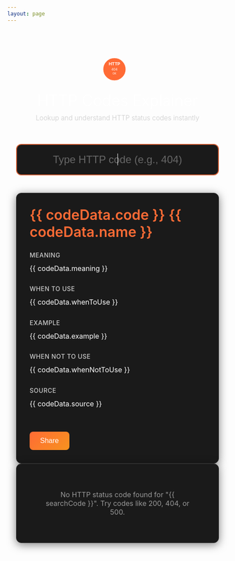 ```yaml
---
layout: page
---
```


<script setup>
import { ref, watch } from 'vue'
import { useData } from 'vitepress'

const searchCode = ref('')
const codeData = ref(null)
const notFound = ref(false)

// Load the HTTP codes data
const loadCodeData = async (code) => {
  if (!code) {
    codeData.value = null
    notFound.value = false
    return
  }
  
  try {
    const response = await fetch(`/http-codes.json`)
    const codes = await response.json()
    const found = codes.find(c => c.code.toString() === code)
    
    if (found) {
      codeData.value = found
      notFound.value = false
    } else {
      codeData.value = null
      notFound.value = true
    }
  } catch (error) {
    console.error('Error loading code data:', error)
    notFound.value = true
  }
}

// Watch for changes in search input
watch(searchCode, (newValue) => {
  loadCodeData(newValue)
})
</script>

<style scoped>
.main-container {
  max-width: 800px;
  margin: 0 auto;
  padding: 60px 20px;
  min-height: 80vh;
}

.header {
  text-align: center;
  margin-bottom: 50px;
}

.logo {
  display: inline-flex;
  align-items: center;
  justify-content: center;
  margin-bottom: 20px;
}

.logo svg {
  width: 60px;
  height: 60px;
  margin-right: 15px;
}

.title {
  font-size: 2.5em;
  font-weight: 300;
  color: #ffffff;
  margin: 0;
}

.tagline {
  color: #cccccc;
  font-size: 1.1em;
  margin-top: 10px;
  font-weight: 300;
}

.search-container {
  max-width: 600px;
  margin: 0 auto 40px;
}

.search-input {
  width: 100%;
  padding: 20px 25px;
  font-size: 24px;
  border: 2px solid #333333;
  border-radius: 12px;
  background-color: #1a1a1a;
  color: #ffffff;
  box-sizing: border-box;
  outline: none;
  transition: border-color 0.3s ease;
  text-align: center;
}

.search-input:focus {
  border-color: #ff6b35;
}

.search-input::placeholder {
  color: #666666;
}

.results-container {
  max-width: 700px;
  margin: 0 auto;
  padding: 30px;
  background-color: #1a1a1a;
  border-radius: 12px;
  border: 1px solid #333333;
  box-shadow: 0 4px 20px rgba(0, 0, 0, 0.5);
}

.code-title {
  font-size: 32px;
  font-weight: 600;
  color: #ff6b35;
  margin-bottom: 25px;
}

.section {
  margin-bottom: 25px;
}

.section h3 {
  margin-bottom: 10px;
  color: #cccccc;
  font-weight: 500;
  text-transform: uppercase;
  letter-spacing: 0.5px;
  font-size: 14px;
}

.section p {
  margin: 0;
  color: #ffffff;
  font-size: 16px;
  line-height: 1.6;
}

.not-found {
  text-align: center;
  color: #999999;
  font-size: 16px;
  padding: 30px;
}

.share-btn {
  margin-top: 25px;
  padding: 12px 24px;
  background: linear-gradient(135deg, #ff6b35, #f7931e);
  color: white;
  border: none;
  border-radius: 8px;
  cursor: pointer;
  font-size: 16px;
  font-weight: 500;
  transition: transform 0.2s ease, box-shadow 0.2s ease;
}

.share-btn:hover {
  transform: translateY(-2px);
  box-shadow: 0 4px 15px rgba(255, 107, 53, 0.4);
}
</style>

<div class="main-container">
  <div class="header">
    <div class="logo">
      <svg viewBox="0 0 100 100" xmlns="http://www.w3.org/2000/svg">
        <circle cx="50" cy="50" r="45" fill="#ff6b35" stroke="#ffffff" stroke-width="5"/>
        <text x="50" y="35" text-anchor="middle" fill="#ffffff" font-size="16" font-weight="bold">HTTP</text>
        <text x="50" y="55" text-anchor="middle" fill="#ffffff" font-size="12">404</text>
        <text x="50" y="70" text-anchor="middle" fill="#ffffff" font-size="10">OK</text>
      </svg>
    </div>
    <h1 class="title">HTTP Codes Explainer</h1>
    <p class="tagline">Lookup and understand HTTP status codes instantly</p>
  </div>

  <div class="search-container">
    <input 
      v-model="searchCode" 
      class="search-input" 
      type="text" 
      placeholder="Type HTTP code (e.g., 404)"
      autofocus
    />
  </div>

  <div v-if="codeData" class="results-container">
    <div class="code-title">{{ codeData.code }} {{ codeData.name }}</div>
    <div class="section">
      <h3>Meaning</h3>
      <p>{{ codeData.meaning }}</p>
    </div>
    <div class="section">
      <h3>When to Use</h3>
      <p>{{ codeData.whenToUse }}</p>
    </div>
    <div class="section">
      <h3>Example</h3>
      <p>{{ codeData.example }}</p>
    </div>
    <div class="section">
      <h3>When Not to Use</h3>
      <p>{{ codeData.whenNotToUse }}</p>
    </div>
    <div v-if="codeData.source" class="section">
      <h3>Source</h3>
      <p>{{ codeData.source }}</p>
    </div>
    <button class="share-btn" @click="shareURL">Share</button>
  </div>

  <div v-if="notFound" class="results-container">
    <div class="not-found">
      No HTTP status code found for "{{ searchCode }}". Try codes like 200, 404, or 500.
    </div>
  </div>
</div>

<script>
export default {
  methods: {
    shareURL() {
      const url = `${window.location.origin}/${this.searchCode}`
      navigator.clipboard.writeText(url).then(() => {
        alert('URL copied to clipboard!')
      }).catch(err => {
        console.error('Failed to copy: ', err)
      })
    }
  }
}
</script>
